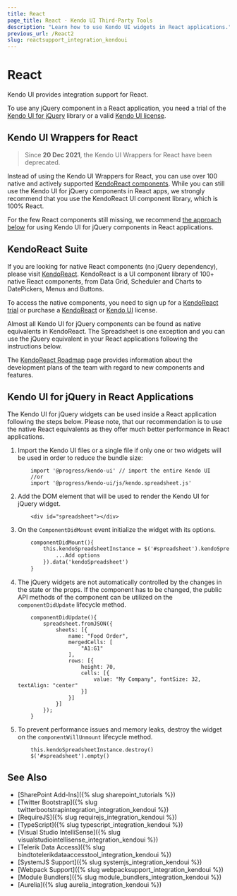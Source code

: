 ```yaml
---
title: React
page_title: React - Kendo UI Third-Party Tools
description: "Learn how to use Kendo UI widgets in React applications."
previous_url: /React2
slug: reactsupport_integration_kendoui
---
```


# React

Kendo UI provides integration support for React.

To use any jQuery component in a React application, you need a trial of the [Kendo UI for jQuery](https://www.telerik.com/kendo-ui#jquery) library or a valid [Kendo UI license](https://www.telerik.com/purchase/kendo-ui).

## Kendo UI Wrappers for React

> Since **20 Dec 2021**, the Kendo UI Wrappers for React have been deprecated.

 Instead of using the Kendo UI Wrappers for React, you can use over 100 native and actively supported [KendoReact components](https://www.telerik.com/kendo-react-ui/components/). While you can still use the Kendo UI for jQuery components in React apps, we strongly recommend that you use the KendoReact UI component library, which is 100% React.

For the few React components still missing, we recommend [the approach below](#kendo-ui-for-jquery-in-react-applications) for using Kendo UI for jQuery components in React applications.

## KendoReact Suite

If you are looking for native React components (no jQuery dependency), please visit [KendoReact](https://www.telerik.com/kendo-react-ui/). KendoReact is a UI component library of 100+ native React components, from Data Grid, Scheduler and Charts to DatePickers, Menus and Buttons.

To access the native components, you need to sign up for a [KendoReact trial](https://www.telerik.com/download-login-v2-kendo-react-ui/) or purchase a [KendoReact](https://www.telerik.com/kendo-react-ui/pricing/) or [Kendo UI](https://www.telerik.com/purchase/kendo-ui) license.

Almost all Kendo UI for jQuery components can be found as native equivalents in KendoReact. The Spreadsheet is one exception and you can use the jQuery equivalent in your React applications following the instructions below.

The [KendoReact Roadmap](https://www.telerik.com/support/whats-new/kendo-react-ui/roadmap) page provides information about the development plans of the team with regard to new components and features.

## Kendo UI for jQuery in React Applications

The Kendo UI for jQuery widgets can be used inside a React application following the steps below. Please note, that our recommendation is to use the native React equivalents as they offer much better performance in React applications.

1. Import the Kendo UI files or a single file if only one or two widgets will be used in order to reduce the bundle size:

    ```
        import '@progress/kendo-ui' // import the entire Kendo UI
        //or
        import '@progress/kendo-ui/js/kendo.spreadsheet.js'
    ```

1. Add the DOM element that will be used to render the Kendo UI for jQuery widget.

    ```
        <div id="spreadsheet"></div>
    ```

1. On the `ComponentDidMount` event initialize the widget with its options.

    ```html
        componentDidMount(){
            this.kendoSpreadsheetInstance = $('#spreadsheet').kendoSpreadsheet({
                ...Add options
            }).data('kendoSpreadsheet')
        }
    ```

1. The jQuery widgets are not automatically controlled by the changes in the state or the props. If the component has to be changed, the public API methods of the component can be utilized on the `componentDidUpdate` lifecycle method.

    ```
        componentDidUpdate(){
            spreadsheet.fromJSON({
                sheets: [{
                    name: "Food Order",
                    mergedCells: [
                        "A1:G1"
                    ],
                    rows: [{
                        height: 70,
                        cells: [{
                            value: "My Company", fontSize: 32, textAlign: "center"
                        }]
                    }]
                }]
            });
        }
    ```

1. To prevent performance issues and memory leaks, destroy the widget on the `componentWillUnmount` lifecycle method.

    ```
        this.kendoSpreadsheetInstance.destroy()
        $('#spreadsheet').empty()
    ```


## See Also

* [SharePoint Add-Ins]({% slug sharepoint_tutorials %})
* [Twitter Bootstrap]({% slug twitterbootstrapintegration_integration_kendoui %})
* [RequireJS]({% slug requirejs_integration_kendoui %})
* [TypeScript]({% slug typescript_integration_kendoui %})
* [Visual Studio IntelliSense]({% slug visualstudiointellisense_integration_kendoui %})
* [Telerik Data Access]({% slug bindtotelerikdataaccesstool_integration_kendoui %})
* [SystemJS Support]({% slug systemjs_integration_kendoui %})
* [Webpack Support]({% slug webpacksupport_integration_kendoui %})
* [Module Bundlers]({% slug module_bundlers_integration_kendoui %})
* [Aurelia]({% slug aurelia_integration_kendoui %})
